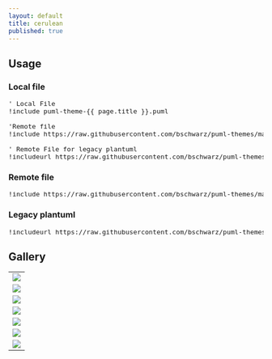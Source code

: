 ```yaml
---
layout: default
title: cerulean
published: true
---
```

## Usage
### Local file

<pre style="font-size: .8rem;">
' Local File
!include puml-theme-{{ page.title }}.puml

'Remote file
!include https://raw.githubusercontent.com/bschwarz/puml-themes/master/themes/{{ page.title }}/puml-theme-{{ page.title }}.puml

' Remote File for legacy plantuml
!includeurl https://raw.githubusercontent.com/bschwarz/puml-themes/master/themes/{{ page.title }}/puml-theme-{{ page.title }}.puml
</pre>

### Remote file

<pre style="font-size: .8rem;">!include https://raw.githubusercontent.com/bschwarz/puml-themes/master/themes/{{ page.title }}/puml-theme-{{ page.title }}.puml</pre>

### Legacy plantuml

<pre style="font-size: .8rem;">!includeurl https://raw.githubusercontent.com/bschwarz/puml-themes/master/themes/{{ page.title }}/puml-theme-{{ page.title }}.puml</pre>


## Gallery
<table style="width: 100%">
    <tr>
        <td>
            <img src="activity-ex.svg">
        </td>
    </tr>
    <tr>
        <td>
            <img src="class-ex.svg">
        </td>
    </tr>
   <tr>
        <td>
            <img src="component-ex.svg">
        </td> 
    </tr>
    <tr>
        <td>
            <img src="sequence-ex.svg">
        </td>
    </tr>
   <tr>
        <td>
            <img src="usecase-ex.svg">
        </td>
    </tr>
    <tr>
        <td>
            <img src="state-ex.svg">
        </td>
    </tr>
    <tr>
        <td>
            <img src="object-ex.svg">
        </td>
    </tr>
</table>
